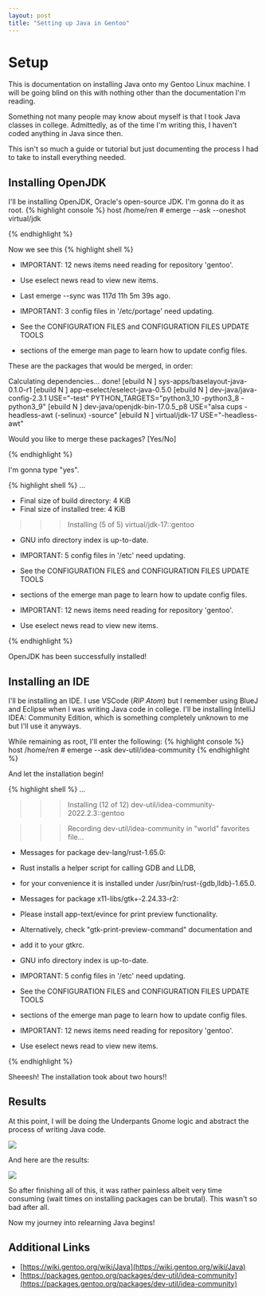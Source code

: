 ```yaml
---
layout: post
title: "Setting up Java in Gentoo"
---
```


# Setup

This is documentation on installing Java onto my Gentoo Linux machine. I will be going blind on this with nothing other than the documentation I'm reading.

Something not many people may know about myself is that I took Java classes in college. Admittedly, as of the time I'm writing this, I haven't coded anything in Java since then.

This isn't so much a guide or tutorial but just documenting the process I had to take to install everything needed.

## Installing OpenJDK

I'll be installing OpenJDK, Oracle's open-source JDK. I'm gonna do it as root.
{% highlight console %}
host /home/ren # emerge --ask --oneshot virtual/jdk

{% endhighlight %}

Now we see this
{% highlight shell %}
 * IMPORTANT: 12 news items need reading for repository 'gentoo'.
 * Use eselect news read to view new items.

 * Last emerge --sync was 117d 11h 5m 39s ago.

 * IMPORTANT: 3 config files in '/etc/portage' need updating.
 * See the CONFIGURATION FILES and CONFIGURATION FILES UPDATE TOOLS
 * sections of the emerge man page to learn how to update config files.

These are the packages that would be merged, in order:

Calculating dependencies... done!
[ebuild  N     ] sys-apps/baselayout-java-0.1.0-r1 
[ebuild  N     ] app-eselect/eselect-java-0.5.0 
[ebuild  N     ] dev-java/java-config-2.3.1  USE="-test" PYTHON_TARGETS="python3_10 -python3_8 -python3_9" 
[ebuild  N     ] dev-java/openjdk-bin-17.0.5_p8  USE="alsa cups -headless-awt (-selinux) -source" 
[ebuild  N     ] virtual/jdk-17  USE="-headless-awt" 

Would you like to merge these packages? [Yes/No] 

{% endhighlight %}

I'm gonna type "yes".


{% highlight shell %}
...

 * Final size of build directory: 4 KiB
 * Final size of installed tree:  4 KiB


>>> Installing (5 of 5) virtual/jdk-17::gentoo

 * GNU info directory index is up-to-date.

 * IMPORTANT: 5 config files in '/etc' need updating.
 * See the CONFIGURATION FILES and CONFIGURATION FILES UPDATE TOOLS
 * sections of the emerge man page to learn how to update config files.

 * IMPORTANT: 12 news items need reading for repository 'gentoo'.
 * Use eselect news read to view new items.

{% endhighlight %}

OpenJDK has been successfully installed!

## Installing an IDE

I'll be installing an IDE. I use VSCode (_RIP Atom_) but I remember using BlueJ and Eclipse when I was writing Java code in college. I'll be installing IntelliJ IDEA: Community Edition, which is something completely unknown to me but I'll use it anyways.

While remaining as root, I'll enter the following:
{% highlight console %}
host /home/ren # emerge --ask dev-util/idea-community
{% endhighlight %}

And let the installation begin!

{% highlight shell %}
...
>>> Installing (12 of 12) dev-util/idea-community-2022.2.3::gentoo

>>> Recording dev-util/idea-community in "world" favorites file...

 * Messages for package dev-lang/rust-1.65.0:

 * Rust installs a helper script for calling GDB and LLDB,
 * for your convenience it is installed under /usr/bin/rust-{gdb,lldb}-1.65.0.

 * Messages for package x11-libs/gtk+-2.24.33-r2:

 * Please install app-text/evince for print preview functionality.
 * Alternatively, check "gtk-print-preview-command" documentation and
 * add it to your gtkrc.

 * GNU info directory index is up-to-date.

 * IMPORTANT: 5 config files in '/etc' need updating.
 * See the CONFIGURATION FILES and CONFIGURATION FILES UPDATE TOOLS
 * sections of the emerge man page to learn how to update config files.

 * IMPORTANT: 12 news items need reading for repository 'gentoo'.
 * Use eselect news read to view new items.


{% endhighlight %}

Sheeesh! The installation took about two hours!!

## Results

At this point, I will be doing the Underpants Gnome logic and abstract the process of writing Java code.

<img src="https://i.imgur.com/ELE7t9h.png">

And here are the results:

<img src="https://i.imgur.com/MDlvSkR.png">


So after finishing all of this, it was rather painless albeit very time consuming (wait times on installing packages can be brutal). This wasn't so bad after all.

Now my journey into relearning Java begins!

## Additional Links
- [https://wiki.gentoo.org/wiki/Java](https://wiki.gentoo.org/wiki/Java)
- [https://packages.gentoo.org/packages/dev-util/idea-community](https://packages.gentoo.org/packages/dev-util/idea-community)
